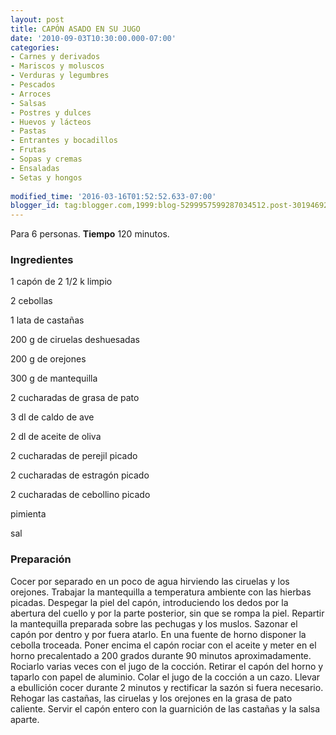 ```yaml
---
layout: post
title: CAPÓN ASADO EN SU JUGO
date: '2010-09-03T10:30:00.000-07:00'
categories:
- Carnes y derivados
- Mariscos y moluscos
- Verduras y legumbres
- Pescados
- Arroces
- Salsas
- Postres y dulces
- Huevos y lácteos
- Pastas
- Entrantes y bocadillos
- Frutas
- Sopas y cremas
- Ensaladas
- Setas y hongos
 
modified_time: '2016-03-16T01:52:52.633-07:00'
blogger_id: tag:blogger.com,1999:blog-5299957599287034512.post-3019469299563103608
---
```


Para 6 personas.
<b>Tiempo</b> 120 minutos.

<h3>Ingredientes</h3>

1 capón de 2 1/2 k limpio

2 cebollas

1 lata de castañas

200 g de ciruelas deshuesadas

200 g de orejones

300 g de mantequilla

2 cucharadas de grasa de pato

3 dl de caldo de ave

2 dl de aceite de oliva

2 cucharadas de perejil picado

2 cucharadas de estragón picado

2 cucharadas de cebollino picado

pimienta

sal

<h3>Preparación</h3>

Cocer por separado en un poco de agua hirviendo las ciruelas y los orejones. Trabajar la mantequilla a temperatura ambiente con las hierbas picadas. Despegar la piel del capón, introduciendo los dedos por la abertura del cuello y por la parte posterior, sin que se rompa la piel. Repartir la mantequilla preparada sobre las pechugas y los muslos. Sazonar el capón por dentro y por fuera atarlo. En una fuente de horno disponer la cebolla troceada. Poner encima el capón rociar con el aceite y meter en el horno precalentado a 200 grados durante 90 minutos aproximadamente. Rociarlo varias veces con el jugo de la cocción. Retirar el capón del horno y taparlo con papel de aluminio. Colar el jugo de la cocción a un cazo. Llevar a ebullición cocer durante 2 minutos y rectificar la sazón si fuera necesario. Rehogar las castañas, las ciruelas y los orejones en la grasa de pato caliente. Servir el capón entero con la guarnición de las castañas y la salsa aparte.

